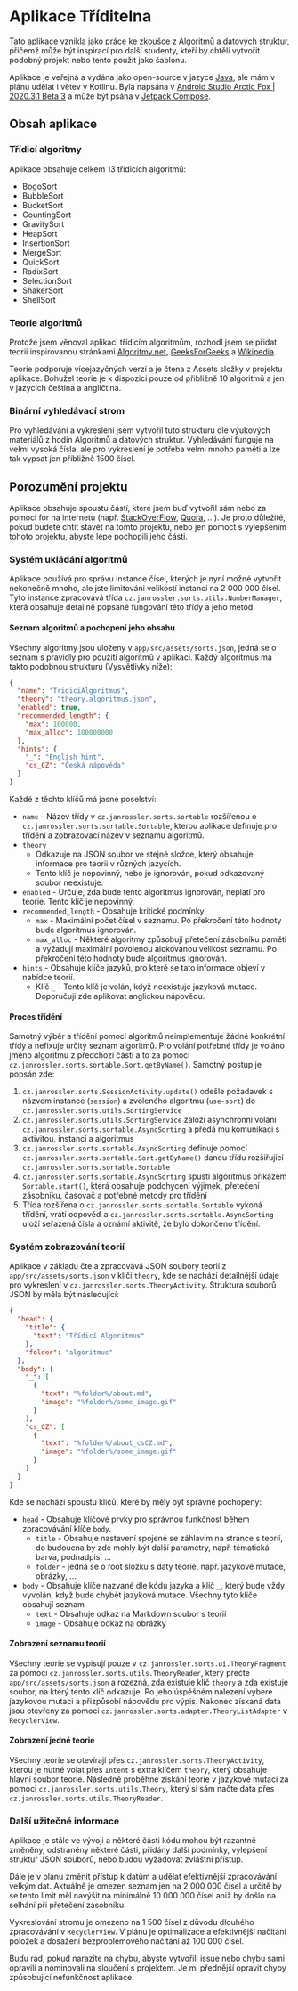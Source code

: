 # Aplikace Tříditelna

Tato aplikace vznikla jako práce ke zkoušce z Algoritmů a datových struktur, přičemž může být inspirací pro další studenty, kteří by chtěli vytvořit podobný projekt nebo tento použít jako šablonu.

Aplikace je veřejná a vydána jako open-source v jazyce [Java](https://www.java.com/en/), ale mám v plánu udělat i větev v Kotlinu. Byla napsána v [Android Studio Arctic Fox | 2020.3.1 Beta 3](https://developer.android.com/studio/preview) a může být psána v [Jetpack Compose](https://developer.android.com/jetpack/compose).

## Obsah aplikace

### Třídicí algoritmy

Aplikace obsahuje celkem 13 třídicích algoritmů:

* BogoSort
* BubbleSort
* BucketSort
* CountingSort
* GravitySort
* HeapSort
* InsertionSort
* MergeSort
* QuickSort
* RadixSort
* SelectionSort
* ShakerSort
* ShellSort

### Teorie algoritmů

Protože jsem věnoval aplikaci třídicím algoritmům, rozhodl jsem se přidat teorii inspirovanou stránkami [Algoritmy.net](https://algoritmy.net/), [GeeksForGeeks](https://www.geeksforgeeks.org/fundamentals-of-algorithms/?ref=shm) a [Wikipedia](https://cs.wikipedia.org).

Teorie podporuje vícejazyčných verzí a je čtena z Assets složky v projektu aplikace. Bohužel teorie je k dispozici pouze od přibližně 10 algoritmů a jen v jazycích čeština a angličtina.

### Binární vyhledávací strom

Pro vyhledávání a vykreslení jsem vytvořil tuto strukturu dle výukových materiálů z hodin Algoritmů a datových struktur. Vyhledávání funguje na velmi vysoká čísla, ale pro vykreslení je potřeba velmi mnoho paměti a lze tak vypsat jen příbližně 1500 čísel.

## Porozumění projektu

Aplikace obsahuje spoustu částí, které jsem buď vytvořil sám nebo za pomoci fór na internetu (např. [StackOverFlow](https://stackoverflow.com), [Quora](https://www.quora.com/), ...). Je proto důležité, pokud budete chtít stavět na tomto projektu, nebo jen pomoct s vylepšením tohoto projektu, abyste lépe pochopili jeho části.

### Systém ukládání algoritmů

Aplikace používá pro správu instance čísel, kterých je nyní možné vytvořit nekonečně mnoho, ale jste limitováni velikostí instancí na 2 000 000 čísel. Tyto instance zpracovává třída `cz.janrossler.sorts.utils.NumberManager`, která obsahuje detailně popsané fungování této třídy a jeho metod.

#### Seznam algoritmů a pochopení jeho obsahu

Všechny algoritmy jsou uloženy v `app/src/assets/sorts.json`, jedná se o seznam s pravidly pro použití algoritmů v aplikaci. Každý algoritmus má takto podobnou strukturu (Vysvětlivky níže): 

```json
{
  "name": "TridiciAlgoritmus",
  "theory": "theory.algoritmus.json",
  "enabled": true,
  "recommended_length": {
    "max": 100000,
    "max_alloc": 100000000
  },
  "hints": {
    "_": "English hint",
    "cs_CZ": "Česká nápověda"
  }
}
```

Každé z těchto klíčů má jasné poselství:
* ``name`` - Název třídy v `cz.janrossler.sorts.sortable` rozšířenou o `cz.janrossler.sorts.sortable.Sortable`, kterou aplikace definuje pro třídění a zobrazovací název v seznamu algoritmů.
* ``theory``
  * Odkazuje na JSON soubor ve stejné složce, který obsahuje informace pro teorii v různých jazycích.
  * Tento klíč je nepovinný, nebo je ignorován, pokud odkazovaný soubor neexistuje.
* ``enabled`` - Určuje, zda bude tento algoritmus ignorován, neplatí pro teorie. Tento klíč je nepovinný.
* ``recommended_length`` - Obsahuje kritické podmínky
  * ``max`` - Maximální počet čísel v seznamu. Po překročení této hodnoty bude algoritmus ignorován.
  * ``max_alloc`` - Některé algoritmy způsobují přetečení zásobníku paměti a vyžadují maximální povolenou alokovanou velikost seznamu. Po překročení této hodnoty bude algoritmus ignorován.
* ``hints`` - Obsahuje klíče jazyků, pro které se tato informace objeví v nabídce teorií.
  * Klíč `_` - Tento klíč je volán, když neexistuje jazyková mutace. Doporučuji zde aplikovat anglickou nápovědu.

#### Proces třídění

Samotný výběr a třídění pomocí algoritmů neimplementuje žádné konkrétní třídy a nefixuje určitý seznam algoritmů. Pro volání potřebné třídy je voláno jméno algoritmu z předchozí části a to za pomoci `cz.janrossler.sorts.sortable.Sort.getByName()`. Samotný postup je popsán zde:

1. `cz.janrossler.sorts.SessionActivity.update()` odešle požadavek s názvem instance (`session`) a zvoleného algoritmu (`use-sort`) do `cz.janrossler.sorts.utils.SortingService`
2. `cz.janrossler.sorts.utils.SortingService` založí asynchronní volání `cz.janrossler.sorts.sortable.AsyncSorting` a předá mu komunikaci s aktivitou, instanci a algoritmus
3. `cz.janrossler.sorts.sortable.AsyncSorting` definuje pomocí `cz.janrossler.sorts.sortable.Sort.getByName()` danou třídu rozšiřující `cz.janrossler.sorts.sortable.Sortable`
4. `cz.janrossler.sorts.sortable.AsyncSorting` spustí algoritmus příkazem `Sortable.start()`, která obsahuje podchycení výjimek, přetečení zásobníku, časovač a potřebné metody pro třídění
5. Třída rozšířena o `cz.janrossler.sorts.sortable.Sortable` vykoná třídění, vrátí odpověď a `cz.janrossler.sorts.sortable.AsyncSorting` uloží seřazená čísla a oznámí aktivitě, že bylo dokončeno třídění.

### Systém zobrazování teorií

Aplikace v základu čte a zpracovává JSON soubory teorií z `app/src/assets/sorts.json` v klíči `theory`, kde se nachází detailnější údaje pro vykreslení v `cz.janrossler.sorts.TheoryActivity`. Struktura souborů JSON by měla být následující:

```json
{
  "head": {
    "title": {
      "text": "Třídicí Algoritmus"
    },
    "folder": "algoritmus"
  },
  "body": {
    "_": [
      {
        "text": "%folder%/about.md",
        "image": "%folder%/some_image.gif"
      }
    ],
    "cs_CZ": [
      {
        "text": "%folder%/about_csCZ.md",
        "image": "%folder%/some_image.gif"
      }
    ]
  }
}
```

Kde se nachází spoustu klíčů, které by měly být správně pochopeny:
* ``head`` - Obsahuje klíčové prvky pro správnou funkčnost během zpracovávání klíče ``body``.
  * ``title`` - Obsahuje nastavení spojené se záhlavím na stránce s teorií, do budoucna by zde mohly být další parametry, např. tématická barva, podnadpis, ...
  * ``folder`` - jedná se o root složku s daty teorie, např. jazykové mutace, obrázky, ...
* ``body`` - Obsahuje klíče nazvané dle kódu jazyka a klíč ``_``, který bude vždy vyvolán, když bude chybět jazyková mutace. Všechny tyto klíče obsahují seznam
  * ``text`` - Obsahuje odkaz na Markdown soubor s teorií
  * ``image`` - Obsahuje odkaz na obrázky

#### Zobrazení seznamu teorií

Všechny teorie se vypisují pouze v `cz.janrossler.sorts.ui.TheoryFragment` za pomoci `cz.janrossler.sorts.utils.TheoryReader`, který přečte `app/src/assets/sorts.json` a rozezná, zda existuje klíč ``theory`` a zda existuje soubor, na který tento klíč odkazuje. Po jeho úspěšném nalezení vybere jazykovou mutaci a přizpůsobí nápovědu pro výpis. Nakonec získaná data jsou otevřeny za pomoci ``cz.janrossler.sorts.adapter.TheoryListAdapter`` v ``RecyclerView``.

#### Zobrazení jedné teorie

Všechny teorie se otevírají přes `cz.janrossler.sorts.TheoryActivity`, kterou je nutné volat přes `Intent` s extra klíčem `theory`, který obsahuje hlavní soubor teorie. Následně proběhne získání teorie v jazykové mutaci za pomoci `cz.janrossler.sorts.utils.Theory`, který si sám načte data přes `cz.janrossler.sorts.utils.TheoryReader`.

### Další užitečné informace

Aplikace je stále ve vývoji a některé části kódu mohou být razantně změněny, odstraněny některé části, přidány další podmínky, vylepšení struktur JSON souborů, nebo budou vyžadovat zvláštní přístup.

Dále je v plánu změnit přístup k datům a udělat efektivnější zpracovávání velkým dat. Aktuálně je omezen seznam jen na 2 000 000 čísel a určitě by se tento limit měl navýšit na minimálně 10 000 000 čísel aniž by došlo na selhání při přetečení zásobníku.

Vykreslování stromu je omezeno na 1 500 čísel z důvodu dlouhého zpracovávání v `RecyclerView`. V plánu je optimalizace a efektivnější načítání položek a dosažení bezproblémového načítání až 100 000 čísel.

Budu rád, pokud narazíte na chybu, abyste vytvořili issue nebo chybu sami opravili a nominovali na sloučení s projektem. Je mi přednější opravit chyby způsobující nefunkčnost aplikace.
